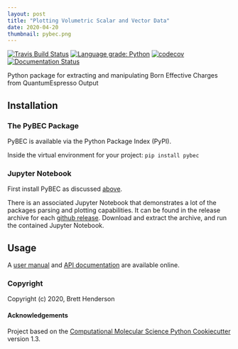 ```yaml
---
layout: post
title: "Plotting Volumetric Scalar and Vector Data"
date: 2020-04-20
thumbnail: pybec.png
---
```


[//]: # (Badges)
[![Travis Build Status](https://travis-ci.com/brettrhenderson/pybec.svg?branch=master)](https://travis-ci.com/brettrhenderson/pybec)
[![Language grade: Python](https://img.shields.io/lgtm/grade/python/g/brettrhenderson/pybec.svg?logo=lgtm&logoWidth=18)](https://lgtm.com/projects/g/brettrhenderson/pybec/context:python)
[![codecov](https://codecov.io/gh/brettrhenderson/pybec/branch/master/graph/badge.svg)](https://codecov.io/gh/brettrhenderson/pybec/branch/master)
[![Documentation Status](https://readthedocs.org/projects/pybec/badge/?version=latest)](https://pybec.readthedocs.io/en/latest/?badge=latest)

Python package for extracting and manipulating Born Effective Charges from QuantumEspresso Output

## Installation

### The PyBEC Package
PyBEC is available via the Python Package Index (PyPI). 

Inside the virtual environment for your project:
```pip install pybec```

### Jupyter Notebook
First install PyBEC as discussed [above](#the-pybec-package). 

There is an associated Jupyter Notebook that demonstrates a lot of the packages parsing and plotting
capabilities.  It can be found in the release archive for each [github release](https://github.com/brettrhenderson/pybec/releases).
Download and extract the archive, and run the contained Jupyter Notebook.

## Usage
A [user manual](https://pybec.readthedocs.io/en/latest/) and [API documentation](https://pybec.readthedocs.io/en/latest/api.html) 
are available online.

### Copyright

Copyright (c) 2020, Brett Henderson


#### Acknowledgements

Project based on the
[Computational Molecular Science Python Cookiecutter](https://github.com/molssi/cookiecutter-cms) version 1.3.
